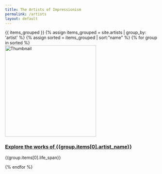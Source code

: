 ```yaml
---
title: The Artists of Impressionism
permalink: /artists
layout: default
---
```

<div class="row">
{{ items_grouped }}
{% assign items_grouped = site.artists | group_by: 'artist' %}
{% assign sorted = items_grouped | sort:"name" %}
  {% for group in sorted %}
    <div class="col-md-4 mb-3">
      <div class="card h-100" >
        <a href="{{site.url}}{{site.baseurl}}/artists/{{ group.name }}" class="stretched-link">
          <img class="card-img-top square" src="{{ group.items[0].preview}}" alt="Thumbnail" width="300" height="300"/>
        </a>
        <div class="card-body">
          <h3 class="lead mt-2">
            <a href="{{site.url}}{{site.baseurl}}/artists/{{ group.name }}" class="stretched-link">Explore the works of {{group.items[0].artist_name}}</a>
          </h3>
          <p class="text-info">{{group.items[0].life_span}}</p>
        </div>
      </div>
    </div>
  {% endfor %}
</div>
